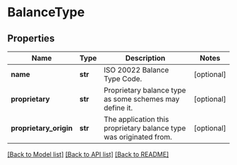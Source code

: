 # BalanceType

## Properties
Name | Type | Description | Notes
------------ | ------------- | ------------- | -------------
**name** | **str** | ISO 20022 Balance Type Code.  | [optional] 
**proprietary** | **str** | Proprietary balance type as some schemes may define it.  | [optional] 
**proprietary_origin** | **str** | The application this proprietary balance type was originated from.  | [optional] 

[[Back to Model list]](../README.md#documentation-for-models) [[Back to API list]](../README.md#documentation-for-api-endpoints) [[Back to README]](../README.md)

